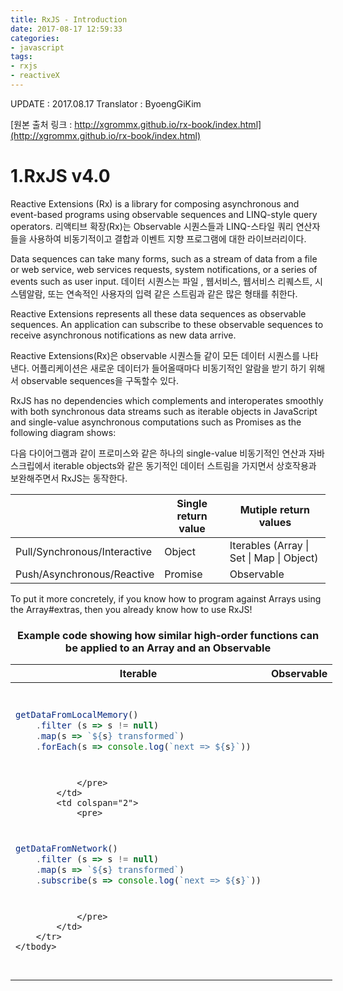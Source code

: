 ```yaml
---
title: RxJS - Introduction
date: 2017-08-17 12:59:33
categories: 
- javascript
tags: 
- rxjs
- reactiveX
---
```


UPDATE     : 2017.08.17
Translator : ByoengGiKim

[원본 출처 링크 : http://xgrommx.github.io/rx-book/index.html](http://xgrommx.github.io/rx-book/index.html)


# 1.RxJS v4.0

Reactive Extensions (Rx) is a library for composing asynchronous and event-based programs using observable sequences and LINQ-style query operators.
리액티브 확장(Rx)는 Observable 시퀀스들과 LINQ-스타일 쿼리 연산자들을 사용하여 비동기적이고 결합과 이벤트 지향 프로그램에 대한 라이브러리이다.

Data sequences can take many forms, such as a stream of data from a file or web service, web services requests, system notifications, or a series of events such as user input.
데이터 시퀀스는 파일 , 웹서비스, 웹서비스 리퀘스트, 시스템알람, 또는 연속적인 사용자의 입력 같은 스트림과 같은 많은 형태를 취한다.

Reactive Extensions represents all these data sequences as observable sequences. An application can subscribe to these observable sequences to receive asynchronous notifications as new data arrive.

Reactive Extensions(Rx)은 observable 시퀀스들 같이 모든 데이터 시퀀스를 나타낸다. 어플리케이션은 새로운 데이터가 들어올때마다 비동기적인 알람을 받기 하기 위해서
observable sequences을 구독할수 있다.

RxJS has no dependencies which complements and interoperates smoothly with both synchronous data streams such as iterable objects in JavaScript and single-value asynchronous computations such as Promises as the following diagram shows:

다음 다이어그램과 같이 프로미스와 같은 하나의 single-value 비동기적인 연산과 자바스크립에서 iterable objects와 같은 동기적인 데이터 스트림을 가지면서 상호작용과 보완해주면서 RxJS는 동작한다. 

<center>
<table style="display: table">
    <thead>
        <tr>
            <th></th>
            <th>Single return value</th>
            <th>Mutiple return values</th>
        </tr>
    </thead>
    <tbody>
        <tr>
          <td>Pull/Synchronous/Interactive</td>
          <td>Object</td>
          <td>Iterables (Array | Set | Map | Object)</td>
        </tr>
        <tr>
          <td>Push/Asynchronous/Reactive</td>
          <td>Promise</td>
          <td>Observable</td>
        </tr>
    </tbody>
</table>
</center>

To put it more concretely, if you know how to program against Arrays using the Array#extras, then you already know how to use RxJS!

<center>
<h3>Example code showing how similar high-order functions can be applied to an Array and an Observable</h3>

<table style="display: table">
    <thead>
        <tr>
            <th style="text-align:center;" colspan="2">Iterable</th>
            <th style="text-align:center;" colspan="2">Observable</th>
        </tr>
    </thead>
    <tbody>
        <tr>
            <td colspan="2">
                <pre>

```javascript
getDataFromLocalMemory()
    .filter (s => s != null)
    .map(s => `${s} transformed`)
    .forEach(s => console.log(`next => ${s}`))
```
                </pre>
            </td>
            <td colspan="2">
                <pre>
```javascript
getDataFromNetwork()
    .filter (s => s != null)
    .map(s => `${s} transformed`)
    .subscribe(s => console.log(`next => ${s}`))
```
                </pre>
            </td>
        </tr>
    </tbody>
</table>
</center>
